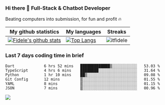 ### Hi there 👋 Full-Stack & Chatbot Developer
<p>Beating computers into submission, for fun and profit 🔥</p>

|My github statistics|My languages|Streaks|
|-|-|-|
|[![Fidele's github stats](https://github-readme-stats.vercel.app/api?username=itfidele&count_private=true&show_icons=true&theme=dark&hide_title=true)](https://github.com/itfidele)|[![Top Langs](https://github-readme-stats.vercel.app/api/top-langs/?username=itfidele&show_icons=true&langs_count=10&theme=dark&layout=compact&hide_title=true)](https://github.com/itfidele)|![itfidele](https://github-readme-streak-stats.herokuapp.com/?user=itfidele&theme=dark)

### Last 7 days coding time in brief
<!--START_SECTION:waka-->

```text
Dart             6 hrs 52 mins   █████████████▒░░░░░░░░░░░   53.03 %
TypeScript       4 hrs 6 mins    ████████░░░░░░░░░░░░░░░░░   31.64 %
Python           1 hr 10 mins    ██▒░░░░░░░░░░░░░░░░░░░░░░   09.08 %
Git Config       12 mins         ▒░░░░░░░░░░░░░░░░░░░░░░░░   01.55 %
YAML             8 mins          ▒░░░░░░░░░░░░░░░░░░░░░░░░   01.15 %
JSON             7 mins          ▒░░░░░░░░░░░░░░░░░░░░░░░░   00.96 %
```

<!--END_SECTION:waka-->

![](https://komarev.com/ghpvc/?username=itfidele)
